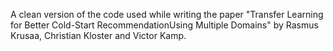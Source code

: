 A clean version of the code used while writing the paper "Transfer Learning for Better Cold-Start RecommendationUsing Multiple Domains" by Rasmus Krusaa, Christian Kloster and Victor Kamp.